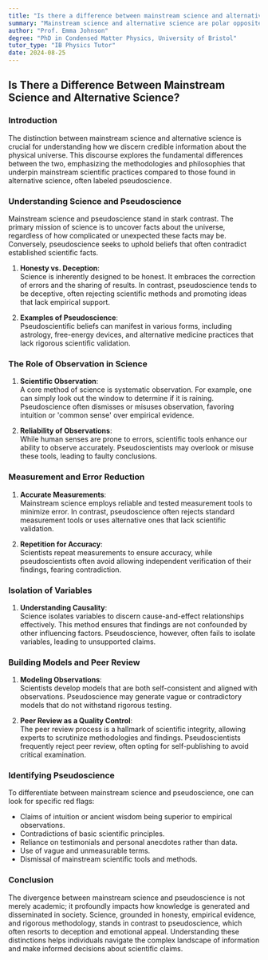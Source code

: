 ```yaml
---
title: "Is there a difference between mainstream science and alternative science?"
summary: "Mainstream science and alternative science are polar opposites. Science seeks truth through observation, measurement, and peer review, while pseudoscience relies on guesses, rejects evidence, and avoids scrutiny.  Learn how to identify pseudoscience with this list of red flags."
author: "Prof. Emma Johnson"
degree: "PhD in Condensed Matter Physics, University of Bristol"
tutor_type: "IB Physics Tutor"
date: 2024-08-25
---
```


## Is There a Difference Between Mainstream Science and Alternative Science?

### Introduction

The distinction between mainstream science and alternative science is crucial for understanding how we discern credible information about the physical universe. This discourse explores the fundamental differences between the two, emphasizing the methodologies and philosophies that underpin mainstream scientific practices compared to those found in alternative science, often labeled pseudoscience.

### Understanding Science and Pseudoscience

Mainstream science and pseudoscience stand in stark contrast. The primary mission of science is to uncover facts about the universe, regardless of how complicated or unexpected these facts may be. Conversely, pseudoscience seeks to uphold beliefs that often contradict established scientific facts.

1. **Honesty vs. Deception**:  
   Science is inherently designed to be honest. It embraces the correction of errors and the sharing of results. In contrast, pseudoscience tends to be deceptive, often rejecting scientific methods and promoting ideas that lack empirical support.

2. **Examples of Pseudoscience**:  
   Pseudoscientific beliefs can manifest in various forms, including astrology, free-energy devices, and alternative medicine practices that lack rigorous scientific validation.

### The Role of Observation in Science

1. **Scientific Observation**:  
   A core method of science is systematic observation. For example, one can simply look out the window to determine if it is raining. Pseudoscience often dismisses or misuses observation, favoring intuition or 'common sense' over empirical evidence.

2. **Reliability of Observations**:  
   While human senses are prone to errors, scientific tools enhance our ability to observe accurately. Pseudoscientists may overlook or misuse these tools, leading to faulty conclusions.

### Measurement and Error Reduction

1. **Accurate Measurements**:  
   Mainstream science employs reliable and tested measurement tools to minimize error. In contrast, pseudoscience often rejects standard measurement tools or uses alternative ones that lack scientific validation.

2. **Repetition for Accuracy**:  
   Scientists repeat measurements to ensure accuracy, while pseudoscientists often avoid allowing independent verification of their findings, fearing contradiction.

### Isolation of Variables

1. **Understanding Causality**:  
   Science isolates variables to discern cause-and-effect relationships effectively. This method ensures that findings are not confounded by other influencing factors. Pseudoscience, however, often fails to isolate variables, leading to unsupported claims.

### Building Models and Peer Review

1. **Modeling Observations**:  
   Scientists develop models that are both self-consistent and aligned with observations. Pseudoscience may generate vague or contradictory models that do not withstand rigorous testing.

2. **Peer Review as a Quality Control**:  
   The peer review process is a hallmark of scientific integrity, allowing experts to scrutinize methodologies and findings. Pseudoscientists frequently reject peer review, often opting for self-publishing to avoid critical examination.

### Identifying Pseudoscience

To differentiate between mainstream science and pseudoscience, one can look for specific red flags:

- Claims of intuition or ancient wisdom being superior to empirical observations.
- Contradictions of basic scientific principles.
- Reliance on testimonials and personal anecdotes rather than data.
- Use of vague and unmeasurable terms.
- Dismissal of mainstream scientific tools and methods.

### Conclusion

The divergence between mainstream science and pseudoscience is not merely academic; it profoundly impacts how knowledge is generated and disseminated in society. Science, grounded in honesty, empirical evidence, and rigorous methodology, stands in contrast to pseudoscience, which often resorts to deception and emotional appeal. Understanding these distinctions helps individuals navigate the complex landscape of information and make informed decisions about scientific claims.
    